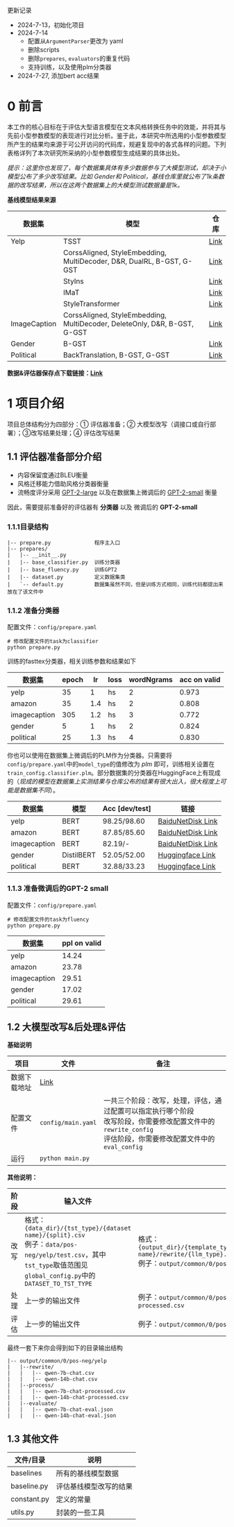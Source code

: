 更新记录

- 2024-7-13，初始化项目
- 2024-7-14
  - 配置从`ArgumentParser`更改为 yaml
  - 删除scripts
  - 删除`prepares`, `evaluators`的重复代码
  - 支持训练，以及使用plm分类器
- 2024-7-27, 添加bert acc结果

# 0 前言

本工作的核心目标在于评估大型语言模型在文本风格转换任务中的效能，并将其与先前小型参数模型的表现进行对比分析。鉴于此，本研究中所选用的小型参数模型所产生的结果均来源于可公开访问的代码库，规避复现中的各式各样的问题。下列表格详列了本次研究所采纳的小型参数模型生成结果的具体出处。

*提示：这里你也发现了，每个数据集具体有多少数据参与了大模型测试，却决于小模型公布了多少改写结果。比如 Gender和 Political，基线仓库里就公布了1k条数据的改写结果，所以在这两个数据集上的大模型测试数据量是1k。*

**基线模型结果来源**


| 数据集       | 模型                                                                      | 仓库                                                                                                 |
| ------------ | ------------------------------------------------------------------------- | ---------------------------------------------------------------------------------------------------- |
| Yelp         | TSST                                                                      | [Link](https://github.com/xiaofei05/TSST/tree/master/outputs/yelp)                                   |
|              | CorssAligned, StyleEmbedding, MultiDecoder, D&R, DualRL, B-GST, G-GST     | [Link](https://github.com/rungjoo/Stable-Style-Transformer/tree/master/evaluation/yelp/compare/yelp) |
|              | StyIns                                                                    | [Link](https://github.com/XiaoyuanYi/StyIns/tree/master/styins_outputs/yelp)                         |
|              | IMaT                                                                      | [Link](https://github.com/zhijing-jin/IMaT/tree/master/outputs/yelp)                                 |
|              | StyleTransformer                                                          | [Link](https://github.com/fastnlp/style-transformer/tree/master/outputs/yelp)                        |
| ImageCaption | CorssAligned, StyleEmbedding, MultiDecoder, DeleteOnly, D&R, B-GST, G-GST | [Link](https://github.com/nnnngo/transformer-drg-style-transfer/tree/master/results/imagecaption)    |
| Gender       | B-GST                                                                     | [Link](https://github.com/nnnngo/transformer-drg-style-transfer/tree/master/results/gender)          |
| Political    | BackTranslation, B-GST, G-GST                                             | [Link](https://github.com/nnnngo/transformer-drg-style-transfer/tree/master/results/political)       |

**数据&评估器保存点下载链接：[Link](https://pan.baidu.com/s/1K3m-k_henrQTIzYmZXKA4Q?pwd=1234 )**

# 1 项目介绍

项目总体结构分为四部分：① 评估器准备；② 大模型改写（调接口或自行部署）；③改写结果处理；④ 评估改写结果

## 1.1 评估器准备部分介绍

- 内容保留度通过BLEU衡量
- 风格迁移能力借助风格分类器衡量
- 流畅度评分采用 [GPT-2-large](https://huggingface.co/openai-community/gpt2-large) 以及在数据集上微调后的 [GPT-2-small](https://huggingface.co/openai-community/gpt2) 衡量

因此，需要提前准备好的评估器有 **分类器** 以及 微调后的 **GPT-2-small**

### 1.1.1目录结构

```
|-- prepare.py				程序主入口
|-- prepares/
|   |-- __init__.py
|   |-- base_classifier.py  训练分类器
|   |-- base_fluency.py     训练GPT2
|   |-- dataset.py			定义数据集类
|   `-- default.py			数据集虽然不同，但是训练方式相同，训练代码都提出来放在了该文件中
```

### 1.1.2 准备分类器

配置文件：`config/prepare.yaml`

```shell
# 修改配置文件的task为classifier
python prepare.py
```

训练的fasttex分类器，相关训练参数和结果如下


| 数据集       | epoch | lr  | loss | wordNgrams | acc on valid |
| ------------ | ----- | --- | ---- | ---------- | ------------ |
| yelp         | 35    | 1   | hs   | 2          | 0.973        |
| amazon       | 35    | 1.4 | hs   | 2          | 0.808        |
| imagecaption | 305   | 1.2 | hs   | 3          | 0.772        |
| gender       | 5     | 1   | hs   | 2          | 0.824        |
| political    | 25    | 1.3 | hs   | 4          | 0.830        |

你也可以使用在数据集上微调后的PLM作为分类器。只需要将`config/prepare.yaml`中的`model_type`的值修改为 *plm* 即可，训练相关设置在`train_config.classifier.plm`。部分数据集的分类器在HuggingFace上有现成的（*现成的模型在数据集上实测结果与仓库公布的结果有很大出入，很大程度上可能是数据集不同*）。

| 数据集       | 模型       | Acc [dev/test] | 链接                                                         |
| ------------ | ---------- | -------------- | ------------------------------------------------------------ |
| yelp         | BERT       | 98.25/98.60    | [BaiduNetDisk Link](https://pan.baidu.com/s/1K3m-k_henrQTIzYmZXKA4Q?pwd=1234 ) |
| amazon       | BERT       | 87.85/85.60    | [BaiduNetDisk Link](https://pan.baidu.com/s/1K3m-k_henrQTIzYmZXKA4Q?pwd=1234 ) |
| imagecaption | BERT       | 82.19/-        | [BaiduNetDisk Link](https://pan.baidu.com/s/1K3m-k_henrQTIzYmZXKA4Q?pwd=1234 ) |
| gender       | DistilBERT | 52.05/52.00    | [Huggingface Link](https://huggingface.co/padmajabfrl/Gender-Classification/tree/main) |
| political    | BERT       | 32.88/33.23    | [Huggingface Link](https://huggingface.co/harshal-11/Bert-political-classification/tree/main) |

### 1.1.3 准备微调后的GPT-2 small

配置文件：`config/prepare.yaml`

```shell
# 修改配置文件的task为fluency
python prepare.py
```

| 数据集       | ppl on valid |
| ------------ | ------------ |
| yelp         | 14.24        |
| amazon       | 23.78        |
| imagecaption | 29.51        |
| gender       | 17.02        |
| political    | 29.61        |

## 1.2 大模型改写&后处理&评估

**基础说明**

| 项目         | 文件                                                         | 备注                                                         |
| ------------ | ------------------------------------------------------------ | ------------------------------------------------------------ |
| 数据下载地址 | [Link](https://pan.baidu.com/s/1K3m-k_henrQTIzYmZXKA4Q?pwd=1234) |                                                              |
| 配置文件     | `config/main.yaml`                                           | 一共三个阶段：改写，处理，评估，通过配置可以指定执行哪个阶段<br/>改写阶段，你需要修改配置文件中的`rewrite_config`<br/>评估阶段，你需要修改配置文件中的`eval_config` |
| 运行         | `python main.py`                                             |                                                              |

**其他说明：**

| 阶段 | 输入文件                                                     | 输出文件                                                     |
| ---- | ------------------------------------------------------------ | ------------------------------------------------------------ |
| 改写 | 格式：`{data_dir}/{tst_type}/{dataset name}/{split}.csv`<br/>例子：`data/pos-neg/yelp/test.csv`，其中`tst_type`取值范围见`global_config.py`中的`DATASET_TO_TST_TYPE` | 格式：`{output_dir}/{template_type}/{template_idx}/{tst_type}/{dataset name}/rewrite/{llm_type}.csv`<br/>例子：`output/common/0/pos-neg/yelp/rewrite/qwen-7b-chat.csv` |
| 处理 | 上一步的输出文件                                             | 例子：`output/common/0/pos-neg/process/qwen-7b-chat-processed.csv` |
| 评估 | 上一步的输出文件                                             | 例子：`output/common/0/pos-neg/evaluate/qwen-7b-chat-eval.json` |

最终一套下来你会得到如下的目录输出结构

```
|-- output/common/0/pos-neg/yelp
|	|--rewrite/
|	|	|-- qwen-7b-chat.csv
|	|	|-- qwen-14b-chat.csv
|	|--process/
|	|	|-- qwen-7b-chat-processed.csv
|	|	|-- qwen-14b-chat-processed.csv
|	|--evaluate/
|	|	|-- qwen-7b-chat-eval.json
|	|	|-- qwen-14b-chat-eval.json
```

## 1.3 其他文件


| 文件/目录   | 说明                   |
| ----------- | ---------------------- |
| baselines   | 所有的基线模型数据     |
| baseline.py | 评估基线模型改写的结果 |
| constant.py | 定义的常量             |
| utils.py    | 封装的一些工具         |
